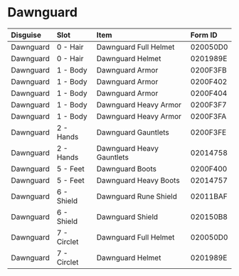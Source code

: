<!-- TITLE: Dawnguard -->

# Dawnguard
Disguise | Slot | Item | Form ID
:--- | :--- | :--- | :---
Dawnguard | 0 - Hair | Dawnguard Full Helmet | 020050D0
Dawnguard | 0 - Hair | Dawnguard Helmet | 0201989E
Dawnguard | 1 - Body | Dawnguard Armor | 0200F3FB
Dawnguard | 1 - Body | Dawnguard Armor | 0200F402
Dawnguard | 1 - Body | Dawnguard Armor | 0200F404
Dawnguard | 1 - Body | Dawnguard Heavy Armor | 0200F3F7
Dawnguard | 1 - Body | Dawnguard Heavy Armor | 0200F3FA
Dawnguard | 2 - Hands | Dawnguard Gauntlets | 0200F3FE
Dawnguard | 2 - Hands | Dawnguard Heavy Gauntlets | 02014758
Dawnguard | 5 - Feet | Dawnguard Boots | 0200F400
Dawnguard | 5 - Feet | Dawnguard Heavy Boots | 02014757
Dawnguard | 6 - Shield | Dawnguard Rune Shield | 02011BAF
Dawnguard | 6 - Shield | Dawnguard Shield | 020150B8
Dawnguard | 7 - Circlet | Dawnguard Full Helmet | 020050D0
Dawnguard | 7 - Circlet | Dawnguard Helmet | 0201989E